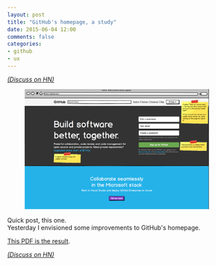 ```yaml
---
layout: post
title: "GitHub's homepage, a study"
date: 2015-06-04 12:00
comments: false
categories:
- github
- ux
---
```


[*(Discuss on HN)*](https://news.ycombinator.com/item?id=9658297)

<figure class="text-center">
    <img src="/images/posts/2015-06-04-github-home-redux/home.png" alt=" " class="img-thumbnail" />
</figure>

Quick post, this one.  
Yesterday I envisioned some improvements to GitHub's homepage.

[This PDF is the result](/attachments/GitHub_Home-Trumbtta_version.pdf).

[*(Discuss on HN)*](https://news.ycombinator.com/item?id=9658297)

